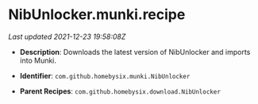 # NibUnlocker.munki.recipe

_Last updated 2021-12-23 19:58:08Z_

- **Description**: Downloads the latest version of NibUnlocker and imports into Munki.

- **Identifier**: `com.github.homebysix.munki.NibUnlocker`

- **Parent Recipes**: `com.github.homebysix.download.NibUnlocker`